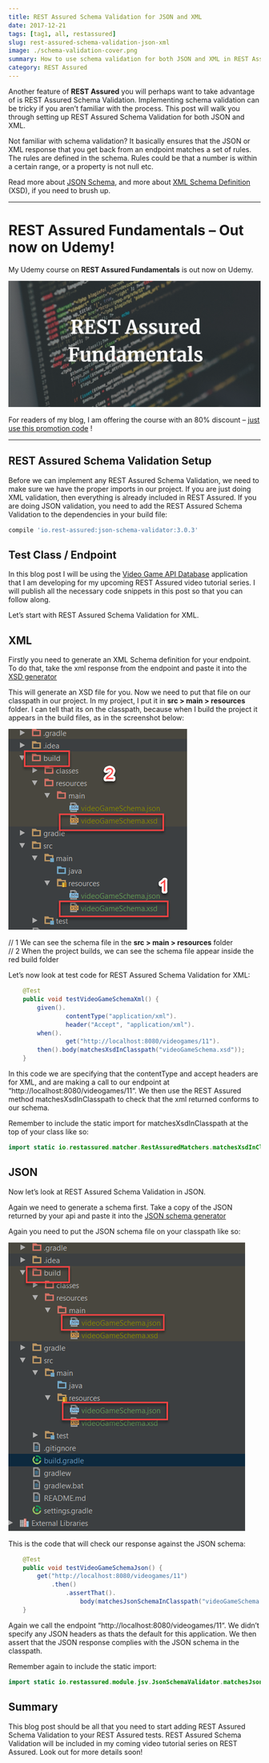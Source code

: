```yaml
---
title: REST Assured Schema Validation for JSON and XML
date: 2017-12-21
tags: [tag1, all, restassured]
slug: rest-assured-schema-validation-json-xml
image: ./schema-validation-cover.png
summary: How to use schema validation for both JSON and XML in REST Assured
category: REST Assured
---
```


Another feature of **REST Assured** you will perhaps want to take advantage of is REST Assured Schema Validation. Implementing schema validation can be tricky if you aren’t familiar with the process. This post will walk you through setting up REST Assured Schema Validation for both JSON and XML.

Not familiar with schema validation? It basically ensures that the JSON or XML response that you get back from an endpoint matches a set of rules. The rules are defined in the schema. Rules could be that a number is within a certain range, or a property is not null etc.

Read more about [JSON Schema](http://json-schema.org/), and more about [XML Schema Definition](<https://en.wikipedia.org/wiki/XML_Schema_(W3C)>) (XSD), if you need to brush up.

---

# REST Assured Fundamentals – Out now on Udemy!

My Udemy course on **REST Assured Fundamentals** is out now on Udemy.

[![REST Assured Fundamentals course title image](../extract-JSON-response/RestAssuredFundamentalsUdemyLogo.png)](https://www.udemy.com/rest-assured-fundamentals/?couponCode=TECHIETESTER)

For readers of my blog, I am offering the course with an 80% discount – [just use this promotion code](https://www.udemy.com/rest-assured-fundamentals/?couponCode=TECHIETESTER) !

---

## REST Assured Schema Validation Setup

Before we can implement any REST Assured Schema Validation, we need to make sure we have the proper imports in our project. If you are just doing XML validation, then everything is already included in REST Assured. If you are doing JSON validation, you need to add the REST Assured Schema Validation to the dependencies in your build file:

```groovy
compile 'io.rest-assured:json-schema-validator:3.0.3'
```

## Test Class / Endpoint

In this blog post I will be using the [Video Game API Database](https://github.com/james-willett/VideoGameDB) application that I am developing for my upcoming REST Assured video tutorial series. I will publish all the necessary code snippets in this post so that you can follow along.

Let’s start with REST Assured Schema Validation for XML.

## XML

Firstly you need to generate an XML Schema definition for your endpoint. To do that, take the xml response from the endpoint and paste it into the [XSD generator](https://www.freeformatter.com/xsd-generator.html#ad-output)

This will generate an XSD file for you. Now we need to put that file on our classpath in our project. In my project, I put it in **src > main > resources** folder. I can tell that its on the classpath, because when I build the project it appears in the build files, as in the screenshot below:

![Build files for project in classpath](./xsdClasspath.png)

// 1 We can see the schema file in the **src > main > resources** folder  
// 2 When the project builds, we can see the schema file appear inside the red build folder

Let’s now look at test code for REST Assured Schema Validation for XML:

```java
    @Test
    public void testVideoGameSchemaXml() {
        given().
                contentType("application/xml").
                header("Accept", "application/xml").
        when().
                get("http://localhost:8080/videogames/11").
        then().body(matchesXsdInClasspath("videoGameSchema.xsd"));
    }
```

In this code we are specifying that the contentType and accept headers are for XML, and are making a call to our endpoint at “http://localhost:8080/videogames/11“. We then use the REST Assured method matchesXsdInClasspath to check that the xml returned conforms to our schema.

Remember to include the static import for matchesXsdInClasspath at the top of your class like so:

```java
import static io.restassured.matcher.RestAssuredMatchers.matchesXsdInClasspath;
```

## JSON

Now let’s look at REST Assured Schema Validation in JSON.

Again we need to generate a schema first. Take a copy of the JSON returned by your api and paste it into the [JSON schema generator](https://jsonschema.net/#/editor)

Again you need to put the JSON schema file on your classpath like so:

![JSON schema in classpath](./jsonClasspath.png)

This is the code that will check our response against the JSON schema:

```java
    @Test
    public void testVideoGameSchemaJson() {
        get("http://localhost:8080/videogames/11")
            .then()
                .assertThat().
                    body(matchesJsonSchemaInClasspath("videoGameSchema.json"));
    }
```

Again we call the endpoint “http://localhost:8080/videogames/11“. We didn’t specify any JSON headers as thats the default for this application. We then assert that the JSON response complies with the JSON schema in the classpath.

Remember again to include the static import:

```java
import static io.restassured.module.jsv.JsonSchemaValidator.matchesJsonSchemaInClasspath;
```

## Summary

This blog post should be all that you need to start adding REST Assured Schema Validation to your REST Assured tests. REST Assured Schema Validation will be included in my coming video tutorial series on REST Assured. Look out for more details soon!
